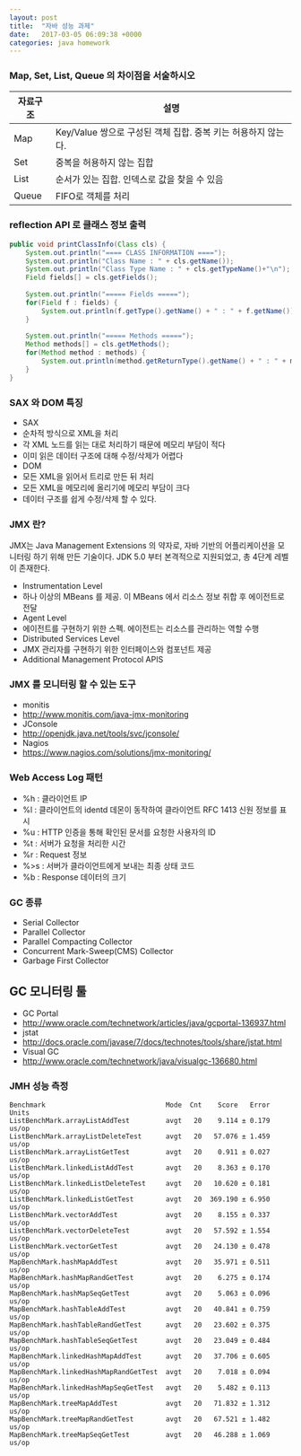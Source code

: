 ```yaml
---
layout: post
title:  "자바 성능 과제"
date:   2017-03-05 06:09:38 +0000
categories: java homework
---
```

### Map, Set, List, Queue 의 차이점을 서술하시오

| 자료구조 | 설명 |
|---|---|
| Map | Key/Value 쌍으로 구성된 객체 집합. 중복 키는 허용하지 않는다. |
| Set | 중복을 허용하지 않는 집합|
| List | 순서가 있는 집합. 인덱스로 값을 찾을 수 있음 |
| Queue | FIFO로 객체를 처리 |

### reflection API 로 클래스 정보 출력
```java
public void printClassInfo(Class cls) {
    System.out.println("==== CLASS INFORMATION ====");
    System.out.println("Class Name : " + cls.getName());
    System.out.println("Class Type Name : " + cls.getTypeName()+"\n");
    Field fields[] = cls.getFields();
    
    System.out.println("===== Fields =====");
    for(Field f : fields) {
        System.out.println(f.getType().getName() + " : " + f.getName());
    }
    
    System.out.println("===== Methods =====");
    Method methods[] = cls.getMethods();
    for(Method method : methods) {
        System.out.println(method.getReturnType().getName() + " : " + method.getName());
    }
}
```

### SAX 와 DOM 특징
* SAX
 * 순차적 방식으로 XML을 처리
 * 각 XML 노드를 읽는 대로 처리하기 때문에 메모리 부담이 적다
 * 이미 읽은 데이터 구조에 대해 수정/삭제가 어렵다
* DOM
 * 모든 XML을 읽어서 트리로 만든 뒤 처리
 * 모든 XML을 메모리에 올리기에 메모리 부담이 크다
 * 데이터 구조를 쉽게 수정/삭제 할 수 있다.

### JMX 란?
JMX는 Java Management Extensions 의 약자로, 자바 기반의 어플리케이션을 모니터링 하기 위해 만든 기술이다. JDK 5.0 부터 본격적으로 지원되었고, 총 4단계 레벨이 존재한다.

* Instrumentation Level
 * 하나 이상의 MBeans 를 제공. 이 MBeans 에서 리소스 정보 취합 후 에이전트로 전달
* Agent Level
 * 에이전트를 구현하기 위한 스펙. 에이전트는 리소스를 관리하는 역할 수행
* Distributed Services Level
 * JMX 관리자를 구현하기 위한 인터페이스와 컴포넌트 제공
* Additional Management Protocol APIS


### JMX 를 모니터링 할 수 있는 도구
* monitis
 * http://www.monitis.com/java-jmx-monitoring
* JConsole
 * http://openjdk.java.net/tools/svc/jconsole/
* Nagios
 * https://www.nagios.com/solutions/jmx-monitoring/

### Web Access Log 패턴
* %h : 클라이언트 IP
* %l : 클라이언트의 identd 데몬이 동작하여 클라이언트 RFC 1413 신원 정보를 표시
* %u : HTTP 인증을 통해 확인된 문서를 요청한 사용자의 ID
* %t : 서버가 요청을 처리한 시간
* %r : Request 정보
* %>s : 서버가 클라이언트에게 보내는 최종 상태 코드
* %b : Response 데이터의 크기


### GC 종류
* Serial Collector
* Parallel Collector
* Parallel Compacting Collector
* Concurrent Mark-Sweep(CMS) Collector
* Garbage First Collector

## GC 모니터링 툴
* GC Portal
 * http://www.oracle.com/technetwork/articles/java/gcportal-136937.html
* jstat
 * http://docs.oracle.com/javase/7/docs/technotes/tools/share/jstat.html
* Visual GC
 * http://www.oracle.com/technetwork/java/visualgc-136680.html


### JMH 성능 측정
```
Benchmark                              Mode  Cnt    Score   Error  Units
ListBenchMark.arrayListAddTest         avgt   20    9.114 ± 0.179  us/op
ListBenchMark.arrayListDeleteTest      avgt   20   57.076 ± 1.459  us/op
ListBenchMark.arrayListGetTest         avgt   20    0.911 ± 0.027  us/op
ListBenchMark.linkedListAddTest        avgt   20    8.363 ± 0.170  us/op
ListBenchMark.linkedListDeleteTest     avgt   20   10.620 ± 0.181  us/op
ListBenchMark.linkedListGetTest        avgt   20  369.190 ± 6.950  us/op
ListBenchMark.vectorAddTest            avgt   20    8.155 ± 0.337  us/op
ListBenchMark.vectorDeleteTest         avgt   20   57.592 ± 1.554  us/op
ListBenchMark.vectorGetTest            avgt   20   24.130 ± 0.478  us/op
MapBenchMark.hashMapAddTest            avgt   20   35.971 ± 0.511  us/op
MapBenchMark.hashMapRandGetTest        avgt   20    6.275 ± 0.174  us/op
MapBenchMark.hashMapSeqGetTest         avgt   20    5.063 ± 0.096  us/op
MapBenchMark.hashTableAddTest          avgt   20   40.841 ± 0.759  us/op
MapBenchMark.hashTableRandGetTest      avgt   20   23.602 ± 0.375  us/op
MapBenchMark.hashTableSeqGetTest       avgt   20   23.049 ± 0.484  us/op
MapBenchMark.linkedHashMapAddTest      avgt   20   37.706 ± 0.605  us/op
MapBenchMark.linkedHashMapRandGetTest  avgt   20    7.018 ± 0.094  us/op
MapBenchMark.linkedHashMapSeqGetTest   avgt   20    5.482 ± 0.113  us/op
MapBenchMark.treeMapAddTest            avgt   20   71.832 ± 1.312  us/op
MapBenchMark.treeMapRandGetTest        avgt   20   67.521 ± 1.482  us/op
MapBenchMark.treeMapSeqGetTest         avgt   20   46.288 ± 1.069  us/op
```
